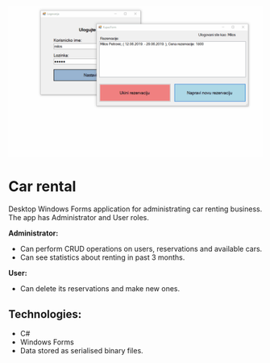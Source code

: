 ![](car_rental_demo.gif)

# Car rental
Desktop Windows Forms application for administrating car renting business.<br>
The app has Administrator and User roles. <br>

**Administrator:**
* Can perform CRUD operations on users, reservations and available cars.<br>
* Can see statistics about renting in past 3 months.<br>

**User:** <br>
* Can delete its reservations and make new ones.<br>

## Technologies:
* C#<br>
* Windows Forms<br>
* Data stored as serialised binary files.<br>



